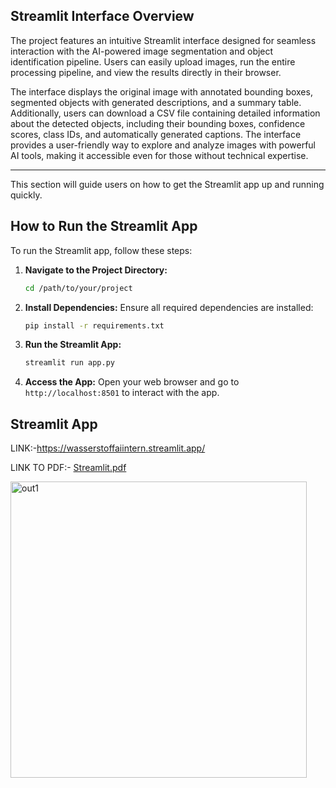 ## Streamlit Interface Overview

The project features an intuitive Streamlit interface designed for seamless interaction with the AI-powered image segmentation and object identification pipeline. Users can easily upload images, run the entire processing pipeline, and view the results directly in their browser.

The interface displays the original image with annotated bounding boxes, segmented objects with generated descriptions, and a summary table. Additionally, users can download a CSV file containing detailed information about the detected objects, including their bounding boxes, confidence scores, class IDs, and automatically generated captions. The interface provides a user-friendly way to explore and analyze images with powerful AI tools, making it accessible even for those without technical expertise.

---

This section will guide users on how to get the Streamlit app up and running quickly.

## How to Run the Streamlit App

To run the Streamlit app, follow these steps:

1. **Navigate to the Project Directory:**
   ```bash
   cd /path/to/your/project
   ```

2. **Install Dependencies:**
   Ensure all required dependencies are installed:
   ```bash
   pip install -r requirements.txt
   ```

3. **Run the Streamlit App:**
   ```bash
   streamlit run app.py
   ```

4. **Access the App:**
   Open your web browser and go to `http://localhost:8501` to interact with the app.

## Streamlit App
LINK:-https://wasserstoffaiintern.streamlit.app/


LINK TO PDF:- [Streamlit.pdf](https://github.com/user-attachments/files/16680916/Streamlit.pdf)

<img width="474" alt="out1" src="https://github.com/user-attachments/assets/7982f875-4b25-4651-ac00-0d77b442b432">


